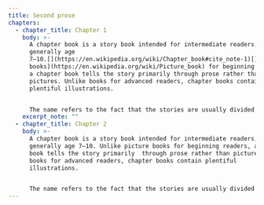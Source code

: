 ```yaml
---
title: Second prose
chapters:
  - chapter_title: Chapter 1
    body: >-
      A chapter book is a story book intended for intermediate readers,
      generally age
      7–10.[](https://en.wikipedia.org/wiki/Chapter_book#cite_note-1)[](https://en.wikipedia.org/wiki/Chapter_book#cite_note-loer-2) Unlike [picture
      books](https://en.wikipedia.org/wiki/Picture_book) for beginning readers,
      a chapter book tells the story primarily through prose rather than
      pictures. Unlike books for advanced readers, chapter books contain
      plentiful illustrations. 


      The name refers to the fact that the stories are usually divided into short chapters, which provide readers with opportunities to stop and resume reading if their [attention spans](https://en.wikipedia.org/wiki/Attention_span) are not long enough to finish the book in one sitting. Chapter books are usually works of fiction of moderate length and complexity.
    excerpt_note: ""
  - chapter_title: Chapter 2
    body: >-
      A chapter book is a story book intended for intermediate readers,
      generally age 7–10. Unlike picture books for beginning readers, a chapter
      book tells the story primarily  through prose rather than pictures. Unlike
      books for advanced readers, chapter books contain plentiful
      illustrations. 


      The name refers to the fact that the stories are usually divided into short chapters, which provide readers with opportunities to stop and resume reading if their attention spans are not long enough to finish the book in one sitting. Chapter books are usually works of fiction of moderate length and complexity.
---
```

